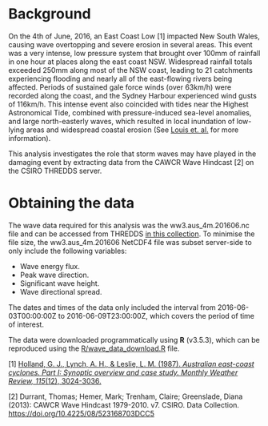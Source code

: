Background
==========

On the 4th of June, 2016, an East Coast Low [1] impacted New South
Wales, causing wave overtopping and severe erosion in several areas.
This event was a very intense, low pressure system that brought over
100mm of rainfall in one hour at places along the east coast NSW.
Widespread rainfall totals exceeded 250mm along most of the NSW coast,
leading to 21 catchments experiencing flooding and nearly all of the
east-flowing rivers being affected. Periods of sustained gale force
winds (over 63km/h) were recorded along the coast, and the Sydney
Harbour experienced wind gusts of 116km/h. This intense event also
coincided with tides near the Highest Astronomical Tide, combined with
pressure-induced sea-level anomalies, and large north-easterly waves,
which resulted in local inundation of low-lying areas and widespread
coastal erosion (See [Louis et.
al.](https://www.mhl.nsw.gov.au/data/realtime/wave/docs//2016NSWCoastalConferenceLouisCourieletal_Final.pdf)
for more information).

This analysis investigates the role that storm waves may have played in
the damaging event by extracting data from the CAWCR Wave Hindcast [2]
on the CSIRO THREDDS server.

Obtaining the data
==================

The wave data required for this analysis was the ww3.aus\_4m.201606.nc
file and can be accessed from THREDDS [in this
collection](http://data-cbr.csiro.au/thredds/catalog/catch_all/CMAR_CAWCR-Wave_archive/CAWCR_Wave_Hindcast_aggregate/gridded/catalog.html).
To minimise the file size, the ww3.aus\_4m.201606 NetCDF4 file was
subset server-side to only include the following variables:

-   Wave energy flux.
-   Peak wave direction.
-   Significant wave height.
-   Wave directional spread.

The dates and times of the data only included the interval from
2016-06-03T00:00:00Z to 2016-06-09T23:00:00Z, which covers the period of
time of interest.

The data were downloaded programmatically using **R** (v3.5.3), which
can be reproduced using the
[R/wave\_data\_download.R](R/wave_data_download.R) file.

[1] [Holland, G. J., Lynch, A. H., & Leslie, L. M. (1987). *Australian
east-coast cyclones. Part I: Synoptic overview and case study. Monthly
Weather Review, 115*(12),
3024-3036.](https://journals.ametsoc.org/doi/10.1175/1520-0493%281987%29115%3C3024%3AAECCPI%3E2.0.CO%3B2)

[2] Durrant, Thomas; Hemer, Mark; Trenham, Claire; Greenslade, Diana
(2013): CAWCR Wave Hindcast 1979-2010. v7. CSIRO. Data Collection.
<a href="https://doi.org/10.4225/08/523168703DCC5" class="uri">https://doi.org/10.4225/08/523168703DCC5</a>
